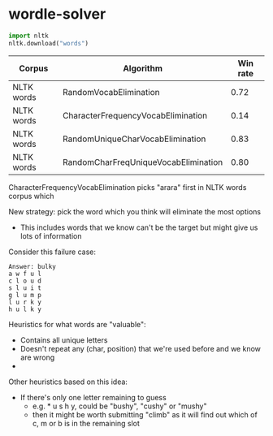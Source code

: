 # wordle-solver

```python
import nltk
nltk.download("words")
```

| Corpus                | Algorithm                            | Win rate |
|-----------------------|--------------------------------------|----------|
| NLTK words            | RandomVocabElimination               | 0.72     |
| NLTK words            | CharacterFrequencyVocabElimination   | 0.14     |
| NLTK words            | RandomUniqueCharVocabElimination     | 0.83     |
| NLTK words            | RandomCharFreqUniqueVocabElimination | 0.80     |

CharacterFrequencyVocabElimination picks "arara" first in NLTK words corpus which 

New strategy: pick the word which you think will eliminate the most options
- This includes words that we know can't be the target but might give us lots of information

Consider this failure case:
```
Answer: bulky
a w f u l
c l o u d
s l u i t
g l u m p
l u r k y
h u l k y
```

Heuristics for what words are "valuable":
- Contains all unique letters
- Doesn't repeat any (char, position) that we're used before and we know are wrong
- 

Other heuristics based on this idea:
- If there's only one letter remaining to guess
  - e.g. * u s h y, could be "bushy", "cushy" or "mushy"
  - then it might be worth submitting "climb" as it will find out which of c, m or b is in the remaining slot
